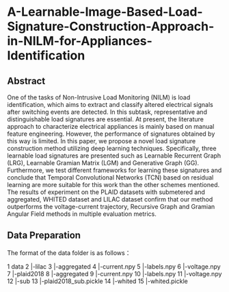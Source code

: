 # A-Learnable-Image-Based-Load-Signature-Construction-Approach-in-NILM-for-Appliances-Identification
## Abstract
One of the tasks of Non-Intrusive Load Monitoring (NILM) is load identification, which aims to extract and classify altered electrical signals after switching events are detected. In this subtask, representative and distinguishable load signatures are essential. At present, the literature approach to characterize electrical appliances is mainly based on manual feature engineering. However, the performance of signatures obtained by this way is limited. In this paper, we propose a novel load signature construction method utilizing deep learning techniques. Specifically, three learnable load signatures are presented such as Learnable Recurrent Graph (LRG), Learnable Gramian Matrix (LGM) and Generative Graph (GG). Furthermore, we test different frameworks for learning these signatures and conclude that Temporal Convolutional Networks (TCN) based on residual learning are more suitable for this work than the other schemes mentioned. The results of experiment on the PLAID datasets with submetered and aggregated, WHITED dataset and LILAC dataset confirm that our method outperforms the voltage-current trajectory, Recursive Graph and Gramian Angular Field methods in multiple evaluation metrics. 
## Data Preparation
The format of the data folder is as follows：



1 data
2  |-lilac
3      |-aggregated
4             |-current.npy
5             |-labels.npy
6             |-voltage.npy
7  |-plaid2018
8      |-aggregated
9             |-current.npy
10             |-labels.npy
11             |-voltage.npy
12      |-sub
13         |-plaid2018_sub.pickle
14  |-whited
15       |-whited.pickle

